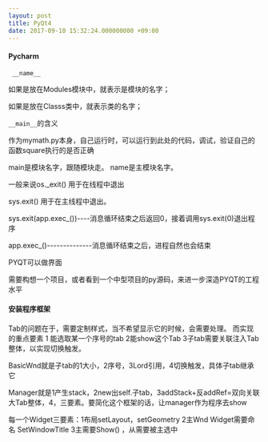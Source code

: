 ```yaml
---
layout: post
title: PyQt4
date: 2017-09-10 15:32:24.000000000 +09:00
---
```


#### Pycharm
``` __name__```

如果是放在Modules模块中，就表示是模块的名字；

如果是放在Classs类中，就表示类的名字；

```__main__```的含义

作为mymath.py本身，自己运行时，可以运行到此处的代码，调试，验证自己的函数square执行的是否正确

main是模块名字，跟随模块走。    name是主模块名字。

一般来说os._exit() 用于在线程中退出

sys.exit() 用于在主线程中退出。

sys.exit(app.exec_())----消息循环结束之后返回0，接着调用sys.exit(0)退出程序

app.exec_()--------------消息循环结束之后，进程自然也会结束

PYQT可以做界面

需要构想一个项目，或者看到一个中型项目的py源码，来进一步深造PYQT的工程水平

#### 安装程序框架
Tab的问题在于，需要定制样式，当不希望显示它的时候，会需要处理。
而实现的重点要素 1 能选取某一个序号的tab 2能show这个Tab 3子tab需要关联注入Tab整体，以实现切换触发。

BasicWnd就是子tab的1大小，2序号，3Lord引用，4切换触发，具体子tab继承它

Manager就是1产生stack，2new出self.子tab，3addStack+反addRef=双向关联大Tab整体，4，三要素。要简化这个框架的话，让manager作为程序去show

每一个Widget三要素：1布局setLayout，setGeometry 2主Wnd Widget需要命名 SetWindowTitle 3主需要Show() ，从需要被主选中
